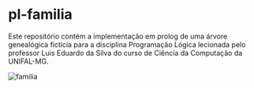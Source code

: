 # pl-familia
Este repositório contém a implementação em prolog de uma árvore genealógica fictícia para a disciplina Programação Lógica lecionada pelo professor Luis Eduardo da Silva do curso de Ciência da Computação da UNIFAL-MG.

![familia](https://github.com/nicolelimat/pl-familia/assets/106492539/5ea632e8-ea38-4fb1-8c59-1367d99628a2)
